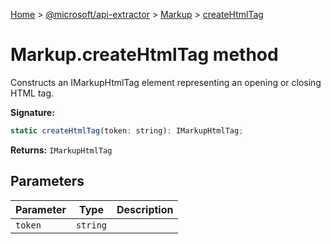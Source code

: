 [Home](./index) &gt; [@microsoft/api-extractor](./api-extractor.md) &gt; [Markup](./api-extractor.markup.md) &gt; [createHtmlTag](./api-extractor.markup.createhtmltag.md)

# Markup.createHtmlTag method

Constructs an IMarkupHtmlTag element representing an opening or closing HTML tag.

**Signature:**
```javascript
static createHtmlTag(token: string): IMarkupHtmlTag;
```
**Returns:** `IMarkupHtmlTag`

## Parameters

|  Parameter | Type | Description |
|  --- | --- | --- |
|  `token` | `string` |  |


